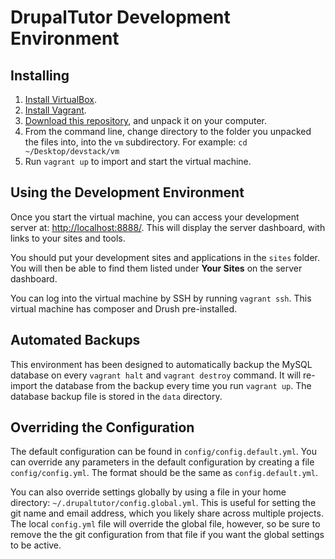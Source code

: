 # DrupalTutor Development Environment

## Installing
1. [Install VirtualBox](https://www.virtualbox.org/). 
2. [Install Vagrant](https://www.vagrantup.com/).
3. [Download this repository](https://github.com/drupaltutor/devstack/archive/master.zip),
and unpack it on your computer.
4. From the command line, change directory to the folder you unpacked the files into, 
into the ```vm``` subdirectory. For example: ```cd ~/Desktop/devstack/vm```
5. Run ```vagrant up``` to import and start the virtual machine.

## Using the Development Environment
Once you start the virtual machine, you can access your development server at:
[http://localhost:8888/](http://localhost:8888/). This will display the server
dashboard, with links to your sites and tools.

You should put your development sites and applications in the ```sites``` folder.
You will then be able to find them listed under **Your Sites** on the server dashboard.

You can log into the virtual machine by SSH by running ```vagrant ssh```. This virtual 
machine has composer and Drush pre-installed.

## Automated Backups
This environment has been designed to automatically backup the MySQL database on every
```vagrant halt``` and ```vagrant destroy``` command. It will re-import the database 
from the backup every time you run ```vagrant up```. The database backup file is stored
in the ```data``` directory.

## Overriding the Configuration
The default configuration can be found in ```config/config.default.yml```. 
You can override any parameters in the default configuration by creating
a file ```config/config.yml```. The format should be the same as ```config.default.yml```.

You can also override settings globally by using a file in your home directory: 
``~/.drupaltutor/config.global.yml``. This is useful for setting the git name and email
address, which you likely share across multiple projects. The local ``config.yml``
file will override the global file, however, so be sure to remove the the git configuration
from that file if you want the global settings to be active.
